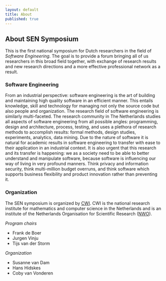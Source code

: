 ```yaml
---
layout: default
title: About
published: true
---
```


## About SEN Symposium

This is the first national symposium for Dutch researchers in the field of _Software Engineering_. 
The goal is to provide a forum bringing all of us researchers in this broad field together, 
with exchange of research results and new research directions 
and a more effective professional network as a result. 

### Software Engineering 

From an industrial perspective: software engineering is the art of building and maintaining high quality software 
in an efficient manner. This entails knowledge, skill and technology for managing not only the source code but also people 
and organization. The research field of software engineering is similarly multi-faceted. The research community in The Netherlands
studies all aspects of software engineering from all possible angles: programming, design and architecture, process, testing, and uses 
a plethora of research methods to accomplish results: formal methods, design studies, experiments, analytics, data mining.
Due to the nature of software it is natural for academic results in software engineering to transfer with ease to their application in an industrial context. It is also urgent that this research and its transfer is happening: we as a society need to be able to better understand and manipulate software, because software is influencing our way of living in very profound manners. Think privacy and information security, think multi-million budget overruns, and think software which supports business flexibility and product innovation rather than preventing it.

### Organization

The SEN symposium is organized by [CWI](http://www.cwi.nl). CWI is the national research institute for mathematics and computer science in the Netherlands and is an institute of the Netherlands Organisation for Scientific Research ([NWO](http://www.nwo.nl)).

_Program chairs_

* Frank de Boer
* Jurgen Vinju
* Tijs van der Storm

_Organization_

* Susanne van Dam
* Hans Hidskes
* Coby van Vonderen

